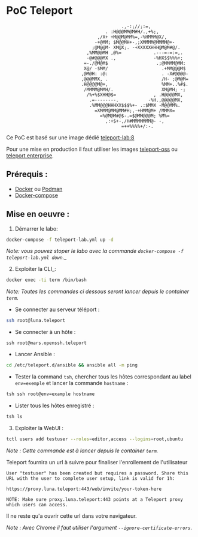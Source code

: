 # PoC Teleport
```
                                           .,-:;//;:=,
                                     . :H@@@MM@M#H/.,+%;,
                                  ,/X+ +M@@M@MM%=,-%HMMM@X/,
                                 -+@MM; $M@@MH+-,;XMMMM@MMMM@+-
                                ;@M@@M- XM@X;. -+XXXXXHHH@M@M#@/.
                              ,%MM@@MH ,@%=            .---=-=:=,.
                              -@#@@@MX .,              -%HX$$%%%+;
                             =-./@M@M$                  .;@MMMM@MM:
                             X@/ -$MM/                    .+MM@@@M$
                            ,@M@H: :@:                    . -X#@@@@-
                            ,@@@MMX, .                    /H- ;@M@M=
                            .H@@@@M@+,                    %MM+..%#$.
                             /MMMM@MMH/.                  XM@MH; -;
                              /%+%$XHH@$=              , .H@@@@MX,
                               .=--------.           -%H.,@@@@@MX,
                               .%MM@@@HHHXX$$$%+- .:$MMX -M@@MM%.
                                 =XMMM@MM@MM#H;,-+HMM@M+ /MMMX=
                                   =%@M@M#@$-.=$@MM@@@M; %M%=
                                     ,:+$+-,/H#MMMMMMM@- -,
                                           =++%%%%+/:-.
```
Ce PoC est basé sur une image dédié [teleport-lab:8](https://quay.io/repository/gravitational/teleport-lab)

Pour une mise en production il faut utiliser les images [teleport-oss](https://quay.io/repository/gravitational/teleport) ou [teleport enterprise](https://quay.io/repository/gravitational/teleport-ent).

## Prérequis :
- [Docker](https://docs.docker.com/get-docker/) ou [Podman](https://podman.io/getting-started/installation)
- [Docker-compose](https://docs.docker.com/compose/install/)

## Mise en oeuvre : 
1. Démarrer le labo:
```sh
docker-compose -f teleport-lab.yml up -d
```
_Note: vous pouvez stoper le labo avec la commande `docker-compose -f teleport-lab.yml down`.__

2. Exploiter la CLI_:
```sh
docker exec -ti term /bin/bash
```
_Note: Toutes les commandes ci dessous seront lancer depuis le container `term`._

- Se connecter au serveur téléport :
```sh
ssh root@luna.teleport
```
- Se connecter à un hôte : 
```
ssh root@mars.openssh.teleport
```
- Lancer Ansible :
```sh
cd /etc/teleport.d/ansible && ansible all -m ping
```
- Tester la command `tsh`, chercher tous les hôtes correspondant au label `env=exemple` et lancer la commande `hostname` :
```sh
tsh ssh root@env=example hostname
```
- Lister tous les hôtes enregistré :
```sh
tsh ls
```
3. Exploiter la WebUI :
```sh
tctl users add testuser --roles=editor,access --logins=root,ubuntu
```
_Note : Cette commande est à lancer depuis le container `term`._

Teleport fournira un url à suivre pour finaliser l'enrollement de l'utilisateur 
```
User "testuser" has been created but requires a password. Share this URL with the user to complete user setup, link is valid for 1h:

https://proxy.luna.teleport:443/web/invite/your-token-here

NOTE: Make sure proxy.luna.teleport:443 points at a Teleport proxy which users can access.
```
Il ne reste qu'a ouvrir cette url dans votre navigateur.

_Note : Avec Chrome il faut utiliser l'argument `--ignore-certificate-errors`._

